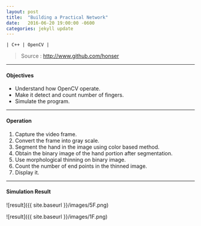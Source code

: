 ```yaml
---
layout: post
title:  "Building a Practical Network"
date:   2016-06-20 19:00:00 -0600
categories: jekyll update
---
```

	| C++ | OpenCV |

>Source : <http://www.github.com/honser>  


--- 
#### Objectives
- Understand how OpenCV operate.
- Make it detect and count number of fingers.
- Simulate the program.
&nbsp;


---
#### Operation
1. Capture the video frame.
2. Convert the frame into gray scale.
3. Segment the hand in the image using color based method.
4. Obtain the binary image of the hand portion after segmentation.
5. Use morphological thinning on binary image.
6. Count the number of end points in the thinned image.
7. Display it.
&nbsp;

---
#### Simulation Result  

![result]({{ site.baseurl }}/images/5F.png)

![result]({{ site.baseurl }}/images/1F.png)
